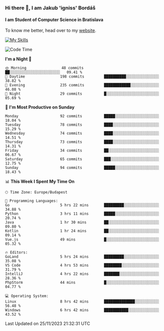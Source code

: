 ### Hi there 👋, I am Jakub 'igniss' Bordáš

#### I am Student of Computer Science in Bratislava
To know me better, head over to my [website](https://bordas.sk).

[![My Skills](https://skillicons.dev/icons?i=js,html,css,figma,svelte,java,kotlin,python,postgresql,typescript,nest,nodejs)](https://bordas.sk)


<!--START_SECTION:waka-->
![Code Time](http://img.shields.io/badge/Code%20Time-1%2C284%20hrs%2018%20mins-blue)

**I'm a Night 🦉** 

```text
🌞 Morning                48 commits          ██░░░░░░░░░░░░░░░░░░░░░░░   09.41 % 
🌆 Daytime                198 commits         ██████████░░░░░░░░░░░░░░░   38.82 % 
🌃 Evening                235 commits         ████████████░░░░░░░░░░░░░   46.08 % 
🌙 Night                  29 commits          █░░░░░░░░░░░░░░░░░░░░░░░░   05.69 % 
```
📅 **I'm Most Productive on Sunday** 

```text
Monday                   92 commits          █████░░░░░░░░░░░░░░░░░░░░   18.04 % 
Tuesday                  78 commits          ████░░░░░░░░░░░░░░░░░░░░░   15.29 % 
Wednesday                74 commits          ████░░░░░░░░░░░░░░░░░░░░░   14.51 % 
Thursday                 73 commits          ████░░░░░░░░░░░░░░░░░░░░░   14.31 % 
Friday                   34 commits          ██░░░░░░░░░░░░░░░░░░░░░░░   06.67 % 
Saturday                 65 commits          ███░░░░░░░░░░░░░░░░░░░░░░   12.75 % 
Sunday                   94 commits          █████░░░░░░░░░░░░░░░░░░░░   18.43 % 
```


📊 **This Week I Spent My Time On** 

```text
🕑︎ Time Zone: Europe/Budapest

💬 Programming Languages: 
Go                       5 hrs 22 mins       █████████░░░░░░░░░░░░░░░░   34.88 % 
Python                   3 hrs 11 mins       █████░░░░░░░░░░░░░░░░░░░░   20.74 % 
Java                     1 hr 30 mins        ██░░░░░░░░░░░░░░░░░░░░░░░   09.80 % 
Kotlin                   1 hr 24 mins        ██░░░░░░░░░░░░░░░░░░░░░░░   09.14 % 
Vue.js                   49 mins             █░░░░░░░░░░░░░░░░░░░░░░░░   05.32 % 

🔥 Editors: 
GoLand                   5 hrs 24 mins       █████████░░░░░░░░░░░░░░░░   35.08 % 
VS Code                  4 hrs 53 mins       ████████░░░░░░░░░░░░░░░░░   31.79 % 
IntelliJ                 4 hrs 22 mins       ███████░░░░░░░░░░░░░░░░░░   28.36 % 
PhpStorm                 44 mins             █░░░░░░░░░░░░░░░░░░░░░░░░   04.77 % 

💻 Operating System: 
Linux                    8 hrs 42 mins       ██████████████░░░░░░░░░░░   56.48 % 
Windows                  6 hrs 42 mins       ███████████░░░░░░░░░░░░░░   43.52 % 
```


 Last Updated on 25/11/2023 21:32:31 UTC
<!--END_SECTION:waka-->
